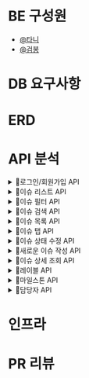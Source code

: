 # BE 구성원

- [@타니](https://github.com/juni8453)
- [@검봉](https://github.com/geombong) 

# DB 요구사항 

# ERD

# API 분석

<details>
<summary>📌로그인/회원가입 API</summary>

## 로그인/회원가입 필요 API

- 아이디/비번 로그인 API
- GitHub 로그인 API
- 회원가입 API

### 아이디/비번 로그인 API
#### 로그인 시 Client -> Server Request
> POST `/signin`

```json
{
  "userId": "작성자 아이디", 
  "password": "1234" 
}
```
### 회원가입 API
#### 회원가입 시 Client -> Server Request
> POST `/signup`

```json
{
  "userId": "작성자 아이디", 
  "password": "1234", 
  "email": "TestID@gmail.com" 
}
```

</details>

<details>
<summary>📌이슈 리스트 API</summary>

## 이슈 리스트 필요 API

- 모든 이슈 리스트 API
- 열린 이슈 리스트 API(default)
- 닫힌 이슈 리스트 API

### 모든 이슈 리스트 API
#### 모든 이슈 리스트 확인 시 Server -> Client Response
> GET `/issues`

```json
[
  {
    "id": 1,
    "issueTitle": "이슈 타이틀", 
    "issueWriter": "작성자 아이디", 
    "issueCreateTime": "yyyy-mm-dd HH:MM:ss", 
    "labels": [
      {
        "id" : 1,
        "title" : "레이블 이름",
        "backgroundColor": "배경색"
      },
      {
        "id" : 2,
        "title" : "레이블 이름",
        "backgroundColor": "배경색"
      }
    ],
    "mileStoneTitle": "마일스톤 이름",
    "assignees" : [
      {
        "id" : 1,
        "image" : "담당자 프로필 이미지"
      },
      {
        "id" : 2,
        "image" : "담당자 프로필 이미지"
      }
    ],
    "issueWriterImage": "이슈 작성자 프로필 이미지", 
    "issueStatus": "open" 
  },
  {
    "id": 2,
    "issueTitle": "이슈 타이틀",
    "issueWriter": "작성자 아이디",
    "issueCreateTime": "yyyy-mm-dd HH:MM:ss",
    "labels": [
      {
        "id" : 1,
        "title" : "레이블 이름",
        "backgroundColor": "배경색"
      },
      {
        "id" : 2,
        "title" : "레이블 이름",
        "backgroundColor": "배경색"
      }
    ],
    "mileStoneTitle": "마일스톤 이름",
    "assignees" : [
      {
        "id" : 1,
        "image" : "담당자 프로필 이미지"
      },
      {
        "id" : 2,
        "image" : "담당자 프로필 이미지"
      }
    ],
    "issueWriterImage": "이슈 작성자 프로필 이미지",
    "issueStatus": "close"
  }
]

/*
List 형태로 각 이슈가 담긴다.
모든 이슈가 보이기 때문에 Open, Close 이슈 모두가 담겨야 한다. 
각 이슈 객체는 댓글을 남긴 사용자들의 리스트를 가지고 있다.
댓글을 있을 수도 있고, 없을 수도 있다.
만약 댓글이 없다면 빈 리스트가 Response 된다.
*/
```

### 열린 이슈 리스트 API(default)
#### 열린 이슈 리스트 확인 시 Server -> Client Response
> GET `/issues/{status}`

```json
[
  {
    "id": 1,
    "issueTitle": "이슈 타이틀",
    "issueWriter": "작성자 아이디",
    "issueCreateTime": "yyyy-mm-dd HH:MM:ss",
    "labels": [
      {
        "id" : 1,
        "title" : "레이블 이름",
        "backgroundColor": "배경색"
      },
      {
        "id" : 2,
        "title" : "레이블 이름",
        "backgroundColor": "배경색"
      }
    ],
    "mileStoneTitle": "마일스톤 이름",
    "assignees" : [
      {
        "id" : 1,
        "image" : "담당자 프로필 이미지"
      },
      {
        "id" : 2,
        "image" : "담당자 프로필 이미지"
      }
    ],
    "issueWriterImage": "이슈 작성자 프로필 이미지",
    "issueStatus": "open"
  },
  {
    "id": 3,
    "issueTitle": "이슈 타이틀",
    "issueWriter": "작성자 아이디",
    "issueCreateTime": "yyyy-mm-dd HH:MM:ss",
    "labels": [
      {
        "id" : 1,
        "title" : "레이블 이름",
        "backgroundColor": "배경색"
      },
      {
        "id" : 2,
        "title" : "레이블 이름",
        "backgroundColor": "배경색"
      }
    ],
    "mileStoneTitle": "마일스톤 이름",
    "assignees" : [
      {
        "id" : 1,
        "image" : "담당자 프로필 이미지"
      },
      {
        "id" : 2,
        "image" : "담당자 프로필 이미지"
      }
    ],
    "issueWriterImage": "이슈 작성자 프로필 이미지",
    "issueStatus": "open"
  }
]

/*
1 번, 3 번 이슈는 Open 상태, 2 번 이슈는 Close 상태이기 때문에 
1 번, 3 번 이슈만 리스트에 담겨 Response 된다.
*/
```

### 닫힌 이슈 리스트 API
#### 닫힌 이슈 리스트 확인 시 Server -> Client Response
> GET `/issues/{status}`

```json
[
  {
    "id": 2,
    "issueTitle": "이슈 타이틀",
    "issueWriter": "작성자 아이디",
    "issueCreateTime": "yyyy-mm-dd HH:MM:ss",
    "labels": [
      {
        "id" : 1,
        "title" : "레이블 이름",
        "backgroundColor": "배경색"
      },
      {
        "id" : 2,
        "title" : "레이블 이름",
        "backgroundColor": "배경색"
      }
    ],
    "mileStoneTitle": "마일스톤 이름",
    "assignees" : [
      {
        "id" : 1,
        "image" : "담당자 프로필 이미지"
      },
      {
        "id" : 2,
        "image" : "담당자 프로필 이미지"
      }
    ],
    "issueWriterImage": "이슈 작성자 프로필 이미지",
    "issueStatus": "close"
  }
]

/*
1,2,3 중 닫힌 이슈는 2번이기 때문에 현재 2번만 리스트에 담긴 모습
*/
```

</details>

<details>
<summary>📌이슈 필터 API</summary>

```text
필터는 현재 3가지로 나눌 수 있다.

내가 작성한 이슈, 나에게 할당된 이슈, 내가 댓글을 남긴 이슈

클릭하는 필터는 한번에 하나만 할 수 있도록 하고, 검색으로 필터링을 할 때, 여러 조건을 걸 수 있도록 한다.
```

## 이슈 필터 필요 API

- 내가 작성한 이슈 API
- 자신에게 할당된 이슈 API
- 내가 댓글을 남긴 이슈 API

### 내가 작성한 이슈 API
#### 자신이 작성한 이슈 중 닫힌 이슈일 때 Server -> Client Response 여기서 자신이라 함은 작성자 아이디 를 뜻한다.
> GET `/issues/created_by?status=close&id=myID`
> myID: 현재 로그인 되어있는 계정의 아이디

```json
[
  {
    "id": 2,
    "issueTitle": "이슈 타이틀",
    "issueWriter": "작성자 아이디",
    "issueCreateTime": "yyyy-mm-dd HH:MM:ss",
    "labels": [
      {
        "id" : 1,
        "title" : "레이블 이름",
        "backgroundColor": "배경색"
      },
      {
        "id" : 2,
        "title" : "레이블 이름",
        "backgroundColor": "배경색"
      }
    ],
    "mileStoneTitle": "마일스톤 이름",
    "assignees" : [
      {
        "id" : 1,
        "image" : "담당자 프로필 이미지"
      },
      {
        "id" : 2,
        "image" : "담당자 프로필 이미지"
      }
    ],
    "issueWriterImage": "이슈 작성자 프로필 이미지",
    "issueStatus": "close"
  }
] 
```

#### 자신이 작성한 이슈 중 열린 이슈일 때 Server -> Client Response
> GET `/issues/created_by?status=open&id=myID`
> myID: 현재 로그인 되어있는 계정의 아이디

```json
[
  {
    "id": 1,
    "issueTitle": "이슈 타이틀",
    "issueWriter": "작성자 아이디",
    "issueCreateTime": "yyyy-mm-dd HH:MM:ss",
    "labels": [
      {
        "id" : 1,
        "title" : "레이블 이름",
        "backgroundColor": "배경색"
      },
      {
        "id" : 2,
        "title" : "레이블 이름",
        "backgroundColor": "배경색"
      }
    ],
    "mileStoneTitle": "마일스톤 이름",
    "assignees" : [
      {
        "id" : 1,
        "image" : "담당자 프로필 이미지"
      },
      {
        "id" : 2,
        "image" : "담당자 프로필 이미지"
      }
    ],
    "issueWriterImage": "이슈 작성자 프로필 이미지",
    "issueStatus": "open"
  },
  {
    "id": 3,
    "issueTitle": "이슈 타이틀",
    "issueWriter": "작성자 아이디",
    "issueCreateTime": "yyyy-mm-dd HH:MM:ss",
    "labels": [
      {
        "id" : 1,
        "title" : "레이블 이름",
        "backgroundColor": "배경색"
      },
      {
        "id" : 2,
        "title" : "레이블 이름",
        "backgroundColor": "배경색"
      }
    ],
    "mileStoneTitle": "마일스톤 이름",
    "assignees" : [
      {
        "id" : 1,
        "image" : "담당자 프로필 이미지"
      },
      {
        "id" : 2,
        "image" : "담당자 프로필 이미지"
      }
    ],
    "issueWriterImage": "이슈 작성자 프로필 이미지",
    "issueStatus": "open"
  }
] 
```
### 자신에게 할당된 이슈 API
#### 닫힌 이슈 중 자신에게 할당된 이슈일 때, Server -> Client Response
> GET `/issues/managed_by?status=close&id=myID`
> myID: 현재 로그인 되어있는 계정의 아이디

```json
[
  {
    "id": 2,
    "issueTitle": "이슈 타이틀",
    "issueWriter": "작성자 아이디",
    "issueCreateTime": "yyyy-mm-dd HH:MM:ss",
    "labels": [
      {
        "id" : 1,
        "title" : "레이블 이름",
        "backgroundColor": "배경색"
      },
      {
        "id" : 2,
        "title" : "레이블 이름",
        "backgroundColor": "배경색"
      }
    ],
    "mileStoneTitle": "마일스톤 이름",
    "assignees" : [
      {
        "id" : 1,
        "image" : "담당자 프로필 이미지"
      },
      {
        "id" : 2,
        "image" : "담당자 프로필 이미지"
      }
    ],
    "issueWriterImage": "이슈 작성자 프로필 이미지",
    "issueStatus": "close"
  }
] 
```

#### 열린 이슈 중 자신에게 할당된 이슈일 때, Server -> Client Response
> GET `/issues/managed_by?status=open&id=myID`
> myID: 현재 로그인 되어있는 계정의 아이디

```json
[
  {
    "id": 1,
    "issueTitle": "이슈 타이틀",
    "issueWriter": "작성자 아이디",
    "issueCreateTime": "yyyy-mm-dd HH:MM:ss",
    "labels": [
      {
        "id" : 1,
        "title" : "레이블 이름",
        "backgroundColor": "배경색"
      },
      {
        "id" : 2,
        "title" : "레이블 이름",
        "backgroundColor": "배경색"
      }
    ],
    "mileStoneTitle": "마일스톤 이름",
    "assignees" : [
      {
        "id" : 1,
        "image" : "담당자 프로필 이미지"
      },
      {
        "id" : 2,
        "image" : "담당자 프로필 이미지"
      }
    ],
    "issueWriterImage": "이슈 작성자 프로필 이미지",
    "issueStatus": "open"
  },
  {
    "id": 3,
    "issueTitle": "이슈 타이틀",
    "issueWriter": "작성자 아이디",
    "issueCreateTime": "yyyy-mm-dd HH:MM:ss",
    "labels": [
      {
        "id" : 1,
        "title" : "레이블 이름",
        "backgroundColor": "배경색"
      },
      {
        "id" : 2,
        "title" : "레이블 이름",
        "backgroundColor": "배경색"
      }
    ],
    "mileStoneTitle": "마일스톤 이름",
    "assignees" : [
      {
        "id" : 1,
        "image" : "담당자 프로필 이미지"
      },
      {
        "id" : 2,
        "image" : "담당자 프로필 이미지"
      }
    ],
    "issueWriterImage": "이슈 작성자 프로필 이미지",
    "issueStatus": "open"
  }
] 
```

### 내가 댓글을 남긴 이슈 API
#### 내가 댓글을 남긴 이슈 중 닫힌 이슈일 때 Server -> Client Response
> GET `/issues/commented_by?status=close&id=myID`
> myID: 현재 로그인 되어있는 계정의 아이디

```json
[
  {
    "id": 2,
    "issueTitle": "이슈 타이틀",
    "issueWriter": "작성자 아이디",
    "issueCreateTime": "yyyy-mm-dd HH:MM:ss",
    "labels": [
      {
        "id" : 1,
        "title" : "레이블 이름",
        "backgroundColor": "배경색"
      },
      {
        "id" : 2,
        "title" : "레이블 이름",
        "backgroundColor": "배경색"
      }
    ],
    "mileStoneTitle": "마일스톤 이름",
    "assignees" : [
      {
        "id" : 1,
        "image" : "담당자 프로필 이미지"
      },
      {
        "id" : 2,
        "image" : "담당자 프로필 이미지"
      }
    ],
    "issueWriterImage": "이슈 작성자 프로필 이미지",
    "issueStatus": "close"
  }
] 
```

#### 내가 댓글을 남긴 이슈 중 열린 이슈일 때 Server -> Client Response
> GET `/issues/commented_by?status=open&id=myID`
> myID: 현재 로그인 되어있는 계정의 아이디

```json
[
  {
    "id": 1,
    "issueTitle": "이슈 타이틀",
    "issueWriter": "작성자 아이디",
    "issueCreateTime": "yyyy-mm-dd HH:MM:ss",
    "labels": [
      {
        "id" : 1,
        "title" : "레이블 이름",
        "backgroundColor": "배경색"
      },
      {
        "id" : 2,
        "title" : "레이블 이름",
        "backgroundColor": "배경색"
      }
    ],
    "mileStoneTitle": "마일스톤 이름",
    "assignees" : [
      {
        "id" : 1,
        "image" : "담당자 프로필 이미지"
      },
      {
        "id" : 2,
        "image" : "담당자 프로필 이미지"
      }
    ],
    "issueWriterImage": "이슈 작성자 프로필 이미지",
    "issueStatus": "open"
  },
  {
    "id": 3,
    "issueTitle": "이슈 타이틀",
    "issueWriter": "작성자 아이디",
    "issueCreateTime": "yyyy-mm-dd HH:MM:ss",
    "labels": [
      {
        "id" : 1,
        "title" : "레이블 이름",
        "backgroundColor": "배경색"
      },
      {
        "id" : 2,
        "title" : "레이블 이름",
        "backgroundColor": "배경색"
      }
    ],
    "mileStoneTitle": "마일스톤 이름",
    "assignees" : [
      {
        "id" : 1,
        "image" : "담당자 프로필 이미지"
      },
      {
        "id" : 2,
        "image" : "담당자 프로필 이미지"
      }
    ],
    "issueWriterImage": "이슈 작성자 프로필 이미지",
    "issueStatus": "open"
  }
]

```

</details>


<details>
<summary>📌이슈 검색 API</summary>

## 이슈 검색 필요 API
- 제목 검색 API (클릭이 아닌 직접 제목을 검색해서 필터링 하는 것, 제목을 이슈1 이라고 검색했다고 가정한다.)

### 제목 검색 API
#### 이슈 제목으로 검색 시 Server -> Client Response
> GET `/issues?title=이슈타이틀`

```json
[
  {
    "id": 1,
    "issueTitle": "이슈 타이틀",
    "issueWriter": "작성자 아이디",
    "issueCreateTime": "yyyy-mm-dd HH:MM:ss",
    "labels": [
      {
        "id" : 1,
        "title" : "레이블 이름",
        "backgroundColor": "배경색"
      },
      {
        "id" : 2,
        "title" : "레이블 이름",
        "backgroundColor": "배경색"
      }
    ],
    "mileStoneTitle": "마일스톤 이름",
    "assignees" : [
      {
        "id" : 1,
        "image" : "담당자 프로필 이미지"
      },
      {
        "id" : 2,
        "image" : "담당자 프로필 이미지"
      }
    ],
    "issueWriterImage": "이슈 작성자 프로필 이미지",
    "issueStatus": "open"
  }
]
```
#### 닫힌 이슈 제목으로 검색 시 Server -> Client Response
> GET `/issues?title=이슈타이틀&status=close`

```json
[
  {
    "id": 2,
    "issueTitle": "이슈 타이틀",
    "issueWriter": "작성자 아이디",
    "issueCreateTime": "yyyy-mm-dd HH:MM:ss",
    "labels": [
      {
        "id" : 1,
        "title" : "레이블 이름",
        "backgroundColor": "배경색"
      },
      {
        "id" : 2,
        "title" : "레이블 이름",
        "backgroundColor": "배경색"
      }
    ],
    "mileStoneTitle": "마일스톤 이름",
    "assignees" : [
      {
        "id" : 1,
        "image" : "담당자 프로필 이미지"
      },
      {
        "id" : 2,
        "image" : "담당자 프로필 이미지"
      }
    ],
    "issueWriterImage": "이슈 작성자 프로필 이미지",
    "issueStatus": "close"
  }
]
```

#### 열린 이슈 제목으로 검색 시 Server -> Client Response
> GET `/issues?title=이슈타이틀&status=open`

```json
[
  {
    "id": 3,
    "issueTitle": "이슈 타이틀",
    "issueWriter": "작성자 아이디",
    "issueCreateTime": "yyyy-mm-dd HH:MM:ss",
    "labels": [
      {
        "id" : 1,
        "title" : "레이블 이름",
        "backgroundColor": "배경색"
      },
      {
        "id" : 2,
        "title" : "레이블 이름",
        "backgroundColor": "배경색"
      }
    ],
    "mileStoneTitle": "마일스톤 이름",
    "assignees" : [
      {
        "id" : 1,
        "image" : "담당자 프로필 이미지"
      },
      {
        "id" : 2,
        "image" : "담당자 프로필 이미지"
      }
    ],
    "issueWriterImage": "이슈 작성자 프로필 이미지",
    "issueStatus": "open"
  }
]
```

</details>

<details>
<summary>📌이슈 목록 API</summary>

> Server -> Client 로 Response 하는 JSON 데이터는 위와 동일하다.

- 담당자로 조회 API

1. 닫힌 이슈 API
> GET `/issues?menager=담담자아이디&status=close`
2. 열린 이슈 API
> GET `/issues?menager=담담자아이디&status=open`

- 레이블로 조회 API

1. 닫힌 이슈 API
> GET `/issues?label=레이블이름&status=close`
2. 열린 이슈 API
> GET `/issues?label=레이블이름&status=open`

- 마일스톤으로 조회 API

1. 닫힌 이슈 API
> GET `/issues?millstone=마일스톤이름&status=close`
2. 열린 이슈 API
> GET `/issues?millstone=마일스톤이름&status=open`

- 작성자로 조회 API

1. 닫힌 이슈 API
> GET `/issues?writer=작성자이름&status=close`
2. 열린 이슈 API
> GET `/issues?writer=작성자이름&status=open`

</details>

<details>
<summary>📌이슈 탭 API</summary>

## 이슈 탭 필요 API
- 레이블 목록 API
> GET `/labels`
- 마일스톤 목록 API
> GET `/milestones`
 
>Server -> Client 로 Response 하는 JSON 데이터는 위와 동일하다.

</details>

<details>
<summary>📌이슈 상태 수정 API</summary>

## 이슈 상태 수정 필요 API

- 단일선택 이슈 상태 수정 API
- 다중선택 이슈 상태 수정 API

### 단일선택 이슈 상태 수정 API
#### 하나의 이슈 상태를 수정할 때 Client -> Server Request
> PATCH `/issues/{id}/{status}
> 이슈의 상태는 현재 상태의 반대를 요청한다. 예를 들어 `open`인 이슈는 `close`를 보내고, `close`이슈는 `open`을 보낸다.

```json
{
  "id": "1", 
  "requestIssueStatus": "close" 
}

/*
현재 1 번 이슈의 상태는 open 상태이기 때문에, 반대 boolean 타입을 Request 한다.
*/
```

### 다중선택 이슈 상태 수정 API
#### 여러 개의 이슈 상태를 수정할 때 Client -> Server Request
> PATCH `/issues/{issueId}/{requestIssueStatus}`
> 이슈의 상태는 현재 상태의 반대를 요청한다. 예를 들어 `open`인 이슈는 `close`를 보내고, `close`이슈는 `open`을 보낸다.
> 예시: `/issues/1,2,3/open`

```json
{
  "issues" : 
  [
    {
      "id": "1", 
      "requestIssueStatus": "open" 
    },
    {
      "id": "2", 
      "requestIssueStatus": "open" 
    },
    {
      "id": "3", 
      "requestIssueStatus": "open" 
    }
  ]
}

/*
리스트 형태로 선택한 이슈의 번호와 원하는 상태를 Request 한다.
현재 1,3 번 이슈는 open 상태라 close를 Request 한다.
*/
```

</details>

<details>
<summary>📌새로운 이슈 작성 API</summary>

## 새로운 이슈 작성 필요 API
- 이슈 작성 API

### 작성 API
#### 이슈 작성 시 Client -> Server Request
> POST `/issues/write`

```json
{
  "id" : 1,
  "issueTitle": "이슈 제목", 
  "issueContent": "이슈 내용",
  "issueCreateTime": "yyyy-mm-dd HH:MM:ss",
  "issueWriter": "작성자 아이디",
  "files": [
    {
      //"파일과 관련된 Key, Value"
    }
  ],
  "assignees" : [
    {
      "id" : 1
    },
    {
      "id" : 2
    }
  ],
  "labels" : [
    {
      "id" : 1
    },
    {
      "id" : 2
    }
  ],
  "mileStone" : 1
}
```

</details>

<details>
<summary>📌이슈 상세 조회 API</summary>

## 이슈 상세 조회 필요 API
- 이슈 상세 페이지 API
- 제목편집 API
- 코멘트 목록 API
- 코멘트 작성 API
- 코멘트 편집 API

### 이슈 상세 페이지 API
#### 이슈 상세 페이지 접속 시, Server -> Client Response
> GET `/issues/{id}`

```json
{
  "id": 1,
  "issueTitle": "이슈 타이틀",
  "issueStatus": "open",
  "issueCreateTime": "yyyy-MM-dd HH:mm:ss",
  "commentCount": 1,
  "assignees": [
    {
      "id" : 1,
      "name": "담당자 이름",
      "image": "담당자 사진"
    },
    {
      "id" : 2,
      "name": "담당자 이름",
      "image": "담당자 사진"
    }
  ],
  "labels": [
    {
      "id" : 1,
      "name": "레이블 이름"
    },
    {
      "id" : 2,
      "name": "레이블 이름"
    }
  ],
  "mileStoneTitle" : "마일스톤 이름",
  "mileStoneDescription" : "마일스톤 설명"
}

/*
assignees, labels, mileStoneName 빈 값이 Response 될 때도 있다.
*/
```
### 제목편집 API
#### 제목 편집 시 Client -> Server Request
> PATCH `/issues/{id}`
 
```json
{
  "id": 1,
  "issueTitle": "변경할 제목"
}
```

### 코멘트 목록 API
#### 코멘트 목록 조회 시 Server -> Client Response
> GET `/issues/{id}/comments`
```json
[
  {
    "id" : 1,
    "commentWriter" : "작성자 아이디",
    "commentContent" : "코멘트 내용",
    "commentCreateTime" : "yyyy-mm-dd HH:MM:ss"
  },
  {
    "id" : 2,
    "commentWriter" : "작성자 아이디",
    "commentContent" : "코멘트 내용",
    "commentCreateTime" : "yyyy-mm-dd HH:MM:ss"
  }
]
```

### 코멘트 작성 API
#### 코멘트 작성 시 Client -> Server Request
> POST `/issues/{id}/comments`
```json
[
  {
    "commentWriter" : "작성자 아이디",
    "commentContent" : "코멘트 내용",
    "commentWriteDate" : "코멘트 작성 날짜",
    "files": [
      {
        //"파일과 관련된 Key, Value"
      }
    ]
  }
]
```

### 코멘트 편집 API
#### 코멘트 편집 시 Client -> Server Request
> PATCH `/issues/{id}/comments`
```json
[
  {
    "commentWriter" : "작성자 아이디",
    "commentContent" : "코멘트 내용",
    "commentWriteDate" : "코멘트 작성 날짜",
    "files": [
      {
        //"파일과 관련된 Key, Value"
      }
    ]
  }
]
```

</details>

<details>
<summary>📌레이블 API</summary>

## 레이블 필요 API
- 레이블 목록 조회 API
- 레이블 추가 API
- 레이블 편집 API
- 레이블 삭제 API

### 레이블 목록 조회 API
#### 레이블 목록에 접속했을 때, Server -> Client Response
> GET `/labels`

```json
{
  "labelCount": 3,
  "labels" : 
  [
    {
      "id" : 1,
      "title": "레이블 제목", 
      "description": "레이블 설명",
      "backgroundColor": "배경색", 
      "textColor": "글자색"
    },
    {
      "id" : 2,
      "title": "레이블 제목",
      "description": "레이블 설명",
      "backgroundColor": "배경색",
      "textColor": "글자색"
    },
    {
      "id" : 3,
      "title": "레이블 제목",
      "description": "레이블 설명",
      "backgroundColor": "배경색",
      "textColor": "글자색"
    }
  ]
}
```
### 레이블 추가 API
#### 레이블 추가 시 Client -> Server Request
> POST `/labels`

```json
{
  "labelTitle": "레이블 제목", 
  "labelDescription": "레이블 설명",
  "labelBackgroundColor": "배경색"
}
```
### 레이블 편집 API
#### 레이블 편집 시 Client -> Server Request
> PATCH `/labels/{id}`

```json
{
  "labelTitle": "레이블 제목", 
  "labelDescription": "레이블 설명",
  "labelBackgroundColor": "배경색"
}
```

### 레이블 삭제 API
#### 레이블 삭제 시 Client -> Server Request
> DELETE `/labels/{id}`

```json
{
  "labelId": 1
}
```

</details>

<details>
<summary>📌마일스톤 API</summary>

## 마일스톤 필요 API

- 마일스톤 목록 API
- 마일스톤 추가 API
- 마일스톤 편집 API
- 마일스톤 삭제 API

### 마일스톤 목록 API
#### 마일스톤 목록 접속 시 Server -> Client Response
> GET `/milestones`

```json
{
  "allMileStonesCount": 2,
  "openMileStonesCount": 2,
  "closeMileStonesCount": 0,
  
  "mileStones" :
  [
    {
      "id" : 1,
      "title": "마일스톤 제목", 
      "endDate": "yyyy-MM-dd HH:mm:ss",
      "description": "마일스톤 설명",
      "openIssueCount": 1, 
      "closeIssueCount": 1 
    },
    {
      "id" : 2,
      "title": "마일스톤 제목",
      "endDate": "yyyy-MM-dd HH:mm:ss",
      "description": "마일스톤 설명",
      "openIssueCount": 1,
      "closeIssueCount": 1
    }
  ]
}
```

### 마일스톤 추가 API
#### 마일스톤 추가 시 Client -> Server Request
> POST `/milestones`

```json
{
  "mileStoneTitle": "마일스톤 제목", 
  "mileStoneEndDate": "yyyy-MM-dd HH:mm:ss",
  "mileStoneDescription": "마일스톤 설명"
}
```

### 마일스톤 편집 API
#### 마일스톤 편집 시 Client -> Server Request
> PATCH `/milestones/{id}`

```json
{
  "mileStoneTitle": "마일스톤 제목", 
  "mileStoneEndDate": "yyyy-MM-dd HH:mm:ss",
  "mileStoneDescription": "마일스톤 설명"
}
```

### 마일스톤 삭제 API
#### 마일스톤 삭제 시 Client -> Server Request
> DELETE `/milestones/{id}`

```json
{
  "mileStoneId": 1 
}
```

</details>

<details>
<summary>📌담당자 API</summary>

## 담당자 필요 API

- 담당자 목록 API

### 담당자 목록 API
#### 담당자 목록 (+ 버튼 클릭) 클릭 시, Sever -> Client Response
> GET `/assignees`

```json
{
  "assignees" : 
  [
    {
      "id" : 1,
      "name": "담당자 이름", 
      "image": "담당자 이미지" 
    },
    {
      "id" : 2,
      "name": "담당자 이름", 
      "image": "담당자 이미지" 
    }
  ]
}

/*
담당자가 없는 경우 빈 리스트 [] 를 반환한다.
*/
```
</details>

# 인프라

# PR 리뷰

